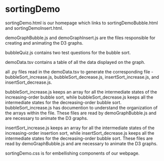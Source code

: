 sortingDemo
===========

sortingDemo.html is our homepage which links to sortingDemoBubble.html and sortingDemoInsert.html.

demoGraphBubble.js and demoGraphInsert.js are the files responsible for creating and animating the D3 graphs.

bubbleQuiz.js contains two test questions for the bubble sort.

demoData.tsv contains a table of all the data displayed on the graph.

all .py files read in the demoData.tsv to generate the corresponding file - bubbleSort_increase.js, bubbleSort_decrease.js, insertSort_increase.js, and insertSort_decrease.js.

bubbleSort_increase.js keeps an array for all the intermediate states of the increasing-order bubble sort, while bubbleSort_decrease.js keeps all the intermediate states for the decreasing-order bubble sort.  bubbleSort_increase.js has documention to understand the organization of the arrays within the file.  These files are read by demoGraphBubble.js and are necessary to animate the D3 graphs.

insertSort_increase.js keeps an array for all the intermediate states of the increasing-order insertion sort, while insertSort_decrease.js keeps all the intermediate states for the decreasing-order bubble sort.  These files are read by demoGraphBubble.js and are necessary to animate the D3 graphs.

sortingDemo.css is for embellishing components of our webpage.